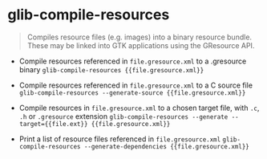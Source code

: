 # glib-compile-resources
> Compiles resource files (e.g. images) into a binary resource bundle.
> These may be linked into GTK applications using the GResource API.

- Compile resources referenced in `file.gresource.xml` to a .gresource binary
`glib-compile-resources {{file.gresource.xml}}`

- Compile resources referenced in `file.gresource.xml` to a C source file
`glib-compile-resources --generate-source {{file.gresource.xml}}`

- Compile resources in `file.gresource.xml` to a chosen target file, with `.c`, `.h` or `.gresource` extension
`glib-compile-resources --generate --target={{file.ext}} {{file.gresource.xml}}`

- Print a list of resource files referenced in `file.gresource.xml`
`glib-compile-resources --generate-dependencies {{file.gresource.xml}}`
